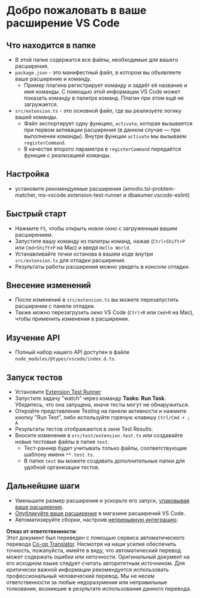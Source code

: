<!--
CO_OP_TRANSLATOR_METADATA:
{
  "original_hash": "eae2c0ea18160a3e7a63ace7b53897d7",
  "translation_date": "2025-05-07T15:20:59+00:00",
  "source_file": "code/07.Lab/01/AIPC/extensions/phi3ext/vsc-extension-quickstart.md",
  "language_code": "ru"
}
-->
# Добро пожаловать в ваше расширение VS Code

## Что находится в папке

* В этой папке содержатся все файлы, необходимые для вашего расширения.
* `package.json` - это манифестный файл, в котором вы объявляете ваше расширение и команду.
  * Пример плагина регистрирует команду и задаёт её название и имя команды. С помощью этой информации VS Code может показать команду в палитре команд. Плагин при этом ещё не загружается.
* `src/extension.ts` - это основной файл, где вы реализуете логику вашей команды.
  * Файл экспортирует одну функцию, `activate`, которая вызывается при первом активации расширения (в данном случае — при выполнении команды). Внутри функции `activate` мы вызываем `registerCommand`.
  * В качестве второго параметра в `registerCommand` передаётся функция с реализацией команды.

## Настройка

* установите рекомендуемые расширения (amodio.tsl-problem-matcher, ms-vscode.extension-test-runner и dbaeumer.vscode-eslint)


## Быстрый старт

* Нажмите `F5`, чтобы открыть новое окно с загруженным вашим расширением.
* Запустите вашу команду из палитры команд, нажав (`Ctrl+Shift+P` или `Cmd+Shift+P` на Mac) и введя `Hello World`.
* Устанавливайте точки останова в вашем коде внутри `src/extension.ts` для отладки расширения.
* Результаты работы расширения можно увидеть в консоли отладки.

## Внесение изменений

* После изменений в `src/extension.ts` вы можете перезапустить расширение с панели отладки.
* Также можно перезагрузить окно VS Code (`Ctrl+R` или `Cmd+R` на Mac), чтобы применить изменения в расширении.


## Изучение API

* Полный набор нашего API доступен в файле `node_modules/@types/vscode/index.d.ts`.

## Запуск тестов

* Установите [Extension Test Runner](https://marketplace.visualstudio.com/items?itemName=ms-vscode.extension-test-runner)
* Запустите задачу "watch" через команду **Tasks: Run Task**. Убедитесь, что она запущена, иначе тесты могут не обнаружиться.
* Откройте представление Testing на панели активности и нажмите кнопку "Run Test", либо используйте горячую клавишу `Ctrl/Cmd + ; A`
* Результаты тестов отображаются в окне Test Results.
* Вносите изменения в `src/test/extension.test.ts` или создавайте новые тестовые файлы в папке `test`.
  * Тест-раннер будет учитывать только файлы, соответствующие шаблону имени `**.test.ts`.
  * В папке `test` вы можете создавать дополнительные папки для удобной организации тестов.

## Дальнейшие шаги

* Уменьшите размер расширения и ускорьте его запуск, [упаковывая ваше расширение](https://code.visualstudio.com/api/working-with-extensions/bundling-extension?WT.mc_id=aiml-137032-kinfeylo).
* [Опубликуйте ваше расширение](https://code.visualstudio.com/api/working-with-extensions/publishing-extension?WT.mc_id=aiml-137032-kinfeylo) в магазине расширений VS Code.
* Автоматизируйте сборки, настроив [непрерывную интеграцию](https://code.visualstudio.com/api/working-with-extensions/continuous-integration?WT.mc_id=aiml-137032-kinfeylo).

**Отказ от ответственности**:  
Этот документ был переведен с помощью сервиса автоматического перевода [Co-op Translator](https://github.com/Azure/co-op-translator). Несмотря на наши усилия обеспечить точность, пожалуйста, имейте в виду, что автоматический перевод может содержать ошибки или неточности. Оригинальный документ на его исходном языке следует считать авторитетным источником. Для критически важной информации рекомендуется использовать профессиональный человеческий перевод. Мы не несем ответственности за любые недоразумения или неправильные толкования, возникшие в результате использования данного перевода.